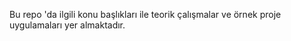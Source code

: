 Bu repo 'da ilgili konu başlıkları ile teorik çalışmalar ve örnek proje uygulamaları yer almaktadır. 
